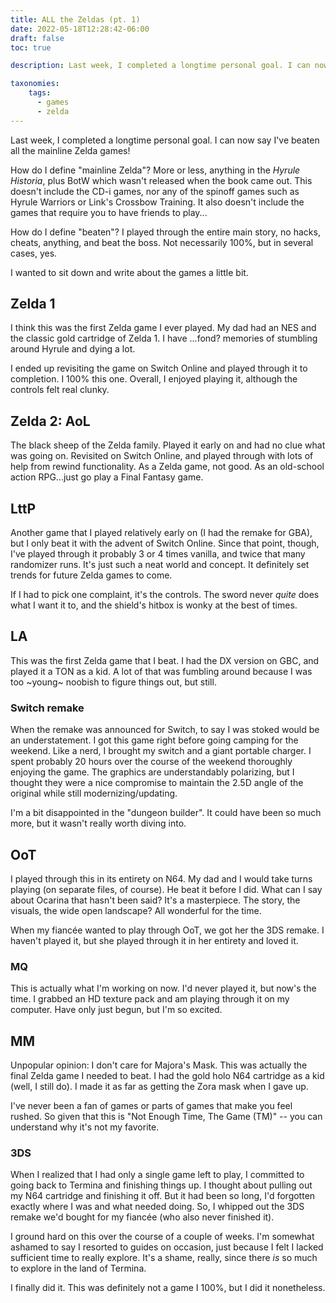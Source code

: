 ```yaml
---
title: ALL the Zeldas (pt. 1)
date: 2022-05-18T12:28:42-06:00
draft: false
toc: true

description: Last week, I completed a longtime personal goal. I can now say I've beaten all the mainline Zelda games!

taxonomies:
    tags:
      - games
      - zelda
---
```


Last week, I completed a longtime personal goal. I can now say I've beaten all the mainline Zelda games!

How do I define "mainline Zelda"? More or less, anything in the _Hyrule Historia_, plus BotW which wasn't released when the book came out. This doesn't include the CD-i games, nor any of the spinoff games such as Hyrule Warriors or Link's Crossbow Training. It also doesn't include the games that require you to have friends to play...

How do I define "beaten"? I played through the entire main story, no hacks, cheats, anything, and beat the boss. Not necessarily 100%, but in several cases, yes.

I wanted to sit down and write about the games a little bit.

## Zelda 1

I think this was the first Zelda game I ever played. My dad had an NES and the classic gold cartridge of Zelda 1. I have ...fond? memories of stumbling around Hyrule and dying a lot.

I ended up revisiting the game on Switch Online and played through it to completion. I 100% this one. Overall, I enjoyed playing it, although the controls felt real clunky.

## Zelda 2: AoL

The black sheep of the Zelda family. Played it early on and had no clue what was going on. Revisited on Switch Online, and played through with lots of help from rewind functionality. As a Zelda game, not good. As an old-school action RPG...just go play a Final Fantasy game.

## LttP

Another game that I played relatively early on (I had the remake for GBA), but I only beat it with the advent of Switch Online. Since that point, though, I've played through it probably 3 or 4 times vanilla, and twice that many randomizer runs. It's just such a neat world and concept. It definitely set trends for future Zelda games to come.

If I had to pick one complaint, it's the controls. The sword never *quite* does what I want it to, and the shield's hitbox is wonky at the best of times.

## LA

This was the first Zelda game that I beat. I had the DX version on GBC, and played it a TON as a kid. A lot of that was fumbling around because I was too ~young~ noobish to figure things out, but still.

### Switch remake

When the remake was announced for Switch, to say I was stoked would be an understatement. I got this game right before going camping for the weekend. Like a nerd, I brought my switch and a giant portable charger. I spent probably 20 hours over the course of the weekend thoroughly enjoying the game. The graphics are understandably polarizing, but I thought they were a nice compromise to maintain the 2.5D angle of the original while still modernizing/updating.

I'm a bit disappointed in the "dungeon builder". It could have been so much more, but it wasn't really worth diving into.

## OoT

I played through this in its entirety on N64. My dad and I would take turns playing (on separate files, of course). He beat it before I did. What can I say about Ocarina that hasn't been said? It's a masterpiece. The story, the visuals, the wide open landscape? All wonderful for the time.

When my fiancée wanted to play through OoT, we got her the 3DS remake. I haven't played it, but she played through it in her entirety and loved it.

### MQ

This is actually what I'm working on now. I'd never played it, but now's the time. I grabbed an HD texture pack and am playing through it on my computer. Have only just begun, but I'm so excited.

## MM

Unpopular opinion: I don't care for Majora's Mask. This was actually the final Zelda game I needed to beat. I had the gold holo N64 cartridge as a kid (well, I still do). I made it as far as getting the Zora mask when I gave up.

I've never been a fan of games or parts of games that make you feel rushed. So given that this is "Not Enough Time, The Game (TM)" -- you can understand why it's not my favorite.

### 3DS

When I realized that I had only a single game left to play, I committed to going back to Termina and finishing things up. I thought about pulling out my N64 cartridge and finishing it off. But it had been so long, I'd forgotten exactly where I was and what needed doing. So, I whipped out the 3DS remake we'd bought for my fiancée (who also never finished it).

I ground hard on this over the course of a couple of weeks. I'm somewhat ashamed to say I resorted to guides on occasion, just because I felt I lacked sufficient time to really explore. It's a shame, really, since there _is_ so much to explore in the land of Termina.

I finally did it. This was definitely not a game I 100%, but I did it nonetheless.
